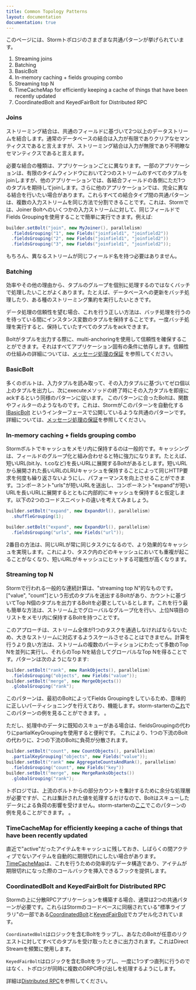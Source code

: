 ```yaml
---
title: Common Topology Patterns
layout: documentation
documentation: true
---
```


このページには、Stormトポロジのさまざまな共通パターンが挙げられています。

1. Streaming joins
2. Batching
3. BasicBolt
4. In-memory caching + fields grouping combo
5. Streaming top N
6. TimeCacheMap for efficiently keeping a cache of things that have been recently updated
7. CoordinatedBolt and KeyedFairBolt for Distributed RPC

### Joins

ストリーミング結合は、共通のフィールドに基づいて2つ以上のデータストリームを結合します。通常のデータベースの結合は入力が有限でありクリアなセマンティクスであると言えますが、ストリーミング結合は入力が無限であり不明瞭なセマンティクスであると言えます。

必要な結合の種類は、アプリケーションごとに異なります。一部のアプリケーションは、有限のタイムウィンドウにおいて2つのストリームのすべてのタプルをjoinしますが、他のアプリケーションでは、各結合フィールドの各側にただ1つのタプルを期待してjoinします。さらに他のアプリケーションでは、完全に異なる結合を行いたい場合があります。これらすべての結合タイプ間の共通パターンは、複数の入力ストリームを同じ方法で分割できることです。これは、Stormでは、Joiner Boltへのいくつかの入力ストリームに対して、同じフィールドでFields Groupingを使用することで簡単に実行できます。例えば:

```java
builder.setBolt("join", new MyJoiner(), parallelism)
  .fieldsGrouping("1", new Fields("joinfield1", "joinfield2"))
  .fieldsGrouping("2", new Fields("joinfield1", "joinfield2"))
  .fieldsGrouping("3", new Fields("joinfield1", "joinfield2"));
```

もちろん、異なるストリームが同じフィールド名を持つ必要はありません。


### Batching

効率やその他の理由から、タプルのグループを個別に処理するのではなくバッチで処理したいことがよくあります。たとえば、データベースへの更新をバッチ処理したり、ある種のストリーミング集約を実行したいときです。

データ処理の信頼性を望む場合、これを行う正しい方法は、バッチ処理を行うのを待っている間にインスタンス変数のタプルを保持することです。一度バッチ処理を実行すると、保持していたすべてのタプルをackできます。

Boltがタプルを出力する際に、multi-anchoringを使用して信頼性を確保することができます。それはすべてアプリケーション固有の条件に依存します。信頼性の仕組みの詳細については、[メッセージ処理の保証](Guaranteeing-message-processing.html) を参照してください。

### BasicBolt
多くのボルトは、入力タプルを読み取って、その入力タプルに基づいてゼロ個以上のタプルを出力し、次にexecuteメソッドの終了時にその入力タプルを即座にackするという同様のパターンに従います。 このパターンに合ったBoltは、関数やフィルターのようなものです。これは、Stormがこのパターンを自動化する[IBasicBolt](javadocs/org/apache/storm/topology/IBasicBolt.html) というインターフェースで公開しているような共通のパターンです。 詳細については、[メッセージ処理の保証](Guaranteeing-message-processing.html)を参照してください。

### In-memory caching + fields grouping combo

Stormボルトでキャッシュをメモリ内に保持するのは一般的です。キャッシングは、フィールドのグループ化と組み合わせると特に強力になります。たとえば、短いURL(bit.ly、t.coなど)を長いURLに展開するBoltがあるとします。短いURLから展開された長いURLのLRUキャッシュを保持することによって同じHTTP要求を何度も繰り返さないようにし、パフォーマンスを向上させることができます。コンポーネント"urls"が短いURLを送出し、コンポーネント"expand"が短いURLを長いURLに展開するとともに内部的にキャッシュを保持すると仮定します。以下の2つのコードスニペットの違いを考えてみましょう。

```java
builder.setBolt("expand", new ExpandUrl(), parallelism)
  .shuffleGrouping(1);
```

```java
builder.setBolt("expand", new ExpandUrl(), parallelism)
  .fieldsGrouping("urls", new Fields("url"));
```

2番目の方法は、同じURLが常に同じタスクになるので、より効果的なキャッシュを実現します。これにより、タスク内のどのキャッシュにおいても重複が起こることがなくなり、短いURLがキャッシュにヒットする可能性が高くなります。

### Streaming top N

Stormで行われる一般的な連続計算は、"streaming top N"的なものです。["value", "count"]という形式のタプルを送出するBoltがあり、カウントに基づいてTop N個のタプルを出力するBoltを必要としているとします。これを行う最も簡単な方法は、ストリーム上でグローバルなグループ化を行い、上位N項目のリストをメモリ内に保持するBoltを持つことです。

このアプローチは、ストリーム全体が1つのタスクを通過しなければならないため、大きなストリームに対応するようスケールさせることはできません。計算を行うより良い方法は、ストリームの複数のパーティションにわたって多数のTop Nを並列に実行し、それらのTop Nを結合してグローバルなTop Nを得ることです。パターンは次のようになります:

```java
builder.setBolt("rank", new RankObjects(), parallelism)
  .fieldsGrouping("objects", new Fields("value"));
builder.setBolt("merge", new MergeObjects())
  .globalGrouping("rank");
```

このパターンは、最初のBoltによってFields Groupingをしているため、意味的に正しいパーティショニングを行えており、機能します。storm-starterの[これ]({{page.git-blob-base}}/examples/storm-starter/src/jvm/org/apache/storm/starter/RollingTopWords.java)でこのパターンの例を見ることができます。 。

ただし、処理中のデータに既知のスキューがある場合は、fieldsGroupingの代わりにpartialKeyGroupingを使用すると便利です。 これにより、1つの下流のBoltの代わりに、2つの下流のBoltに負荷が分散されます。

```java
builder.setBolt("count", new CountObjects(), parallelism)
  .partialKeyGrouping("objects", new Fields("value"));
builder.setBolt("rank" new AggregateCountsAndRank(), parallelism)
  .fieldsGrouping("count", new Fields("key"))
builder.setBolt("merge", new MergeRanksObjects())
  .globalGrouping("rank");
``` 

トポロジでは、上流のボルトからの部分カウントを集計するために余分な処理層が必要ですが、これは集計された値を処理するだけなので、Boltはスキューしたデータによる負荷の影響を受けません。storm-starterの[ここ]({{page.git-blob-base}}/examples/storm-starter/src/jvm/org/apache/storm/starter/SkewedRollingTopWords.java)でこのパターンの例を見ることができます。 。

### TimeCacheMap for efficiently keeping a cache of things that have been recently updated

直近で"active"だったアイテムをキャッシュに残しておき、しばらくの間アクティブでないアイテムを自動的に期限切れにしたい場合があります。[TimeCacheMap](javadocs/org/apache/storm/utils/TimeCacheMap.html)は、これを行うための効率的なデータ構造であり、アイテムが期限切れになった際のコールバックを挿入できるフックを提供します。

### CoordinatedBolt and KeyedFairBolt for Distributed RPC

Stormの上に分散RPCアプリケーションを構築する場合、通常は2つの共通パターンが必要です。これらはStormのコードベースに同梱されている"標準ライブラリ"の一部である[CoordinatedBolt](javadocs/org/apache/storm/task/CoordinatedBolt.html)と[KeyedFairBolt](javadocs/org/apache/storm/task/KeyedFairBolt.html)でカプセル化されています。

`CoordinatedBolt`はロジックを含むBoltをラップし、あなたのBoltが任意のリクエストに対してすべてのタプルを受け取ったときに出力されます。これはDirect Streamを頻繁に使用します。

`KeyedFairBolt`はロジックを含むBoltをラップし、一度に1つずつ直列に行うのではなく、トポロジが同時に複数のDRPC呼び出しを処理するようにします。

詳細は[Distributed RPC](Distributed-RPC.html)を参照してください。

